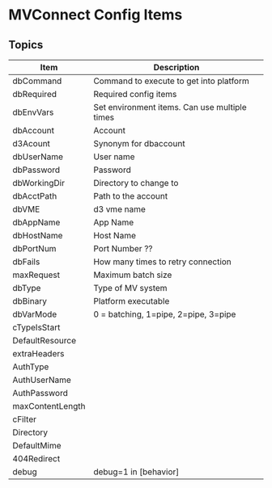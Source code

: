 # MVConnect Config Items

<PageHeader />

## Topics

| Item            | Description                                 |
|-----------------|---------------------------------------------|
| dbCommand       | Command to execute to get into platform     |
| dbRequired      | Required config items                       |
| dbEnvVars       | Set environment items. Can use multiple times |
| dbAccount       | Account                                       |
| d3Acount        | Synonym for dbaccount                         |
| dbUserName      | User name                                     |
| dbPassword      | Password                                      |
| dbWorkingDir    | Directory to change to                        |
| dbAcctPath      | Path to the account                           |
| dbVME           | d3 vme name                                   |
| dbAppName       | App Name                                      |
| dbHostName      | Host Name                                     |
| dbPortNum       | Port Number ??                                |
| dbFails         | How many times to retry connection            |
| maxRequest      | Maximum batch size                            |
| dbType          | Type of MV system                             |
| dbBinary        | Platform executable                           |
| dbVarMode       | 0 = batching, 1=pipe, 2=pipe, 3=pipe          |
| cTypeIsStart    |                                               |
| DefaultResource |                                               |
| extraHeaders    |                                               |
| AuthType        |                                               |
| AuthUserName    |                                               |
| AuthPassword    |                                               |
| maxContentLength|                                               |
| cFilter         |                                               |
| Directory       |                                               |
| DefaultMime     |                                               |
| 404Redirect     |                                               |
| debug           | debug=1 in [behavior]                         |


  
<PageFooter />

